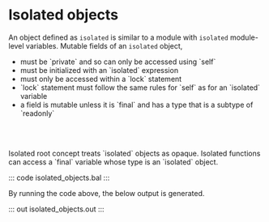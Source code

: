 # Isolated objects

An object defined as `isolated` is similar to a module with `isolated` module-level variables.
Mutable fields of an `isolated` object,
<ul>
<li>must be `private` and so can only be accessed using `self`</li>
<li>must be initialized with an `isolated` expression</li>
<li>must only be accessed within a `lock` statement</li>
<li>`lock` statement must follow the same rules for `self` as for an `isolated` variable</li>
<li>a field is mutable unless it is `final` and has a type that is a subtype of `readonly`</li>
</ul>
<br></br>
<p>Isolated root concept treats `isolated` objects as opaque. Isolated functions can access a `final`
variable whose type is an `isolated` object.</p>

::: code isolated_objects.bal :::

By running the code above, the below output is generated.

::: out isolated_objects.out :::